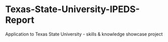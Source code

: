 # Texas-State-University-IPEDS-Report
Application to Texas State University - skills &amp; knowledge showcase project
